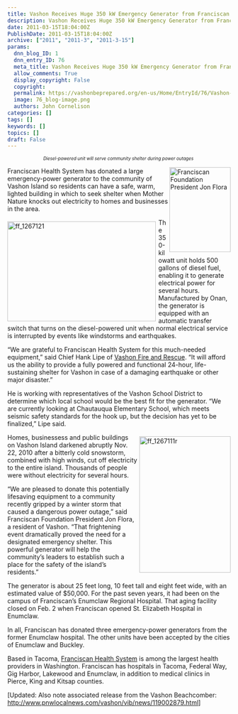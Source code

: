 ```yaml
---
title: Vashon Receives Huge 350 kW Emergency Generator from Franciscan Health System
description: Vashon Receives Huge 350 kW Emergency Generator from Franciscan Health System
date: 2011-03-15T18:04:00Z
PublishDate: 2011-03-15T18:04:00Z
archive: ["2011", "2011-3", "2011-3-15"]
params:
  dnn_blog_ID: 1
  dnn_entry_ID: 76
  meta_title: Vashon Receives Huge 350 kW Emergency Generator from Franciscan Health System
  allow_comments: True
  display_copyright: False
  copyright:
  permalink: https://vashonbeprepared.org/en-us/Home/EntryId/76/Vashon-Receives-Huge-350-kW-Emergency-Generator-from-Franciscan-Health-System
  image: 76_blog-image.png
  authors: John Cornelison
categories: []
tags: []
keywords: []
topics: []
draft: False
---
```


<p align="center"><em><font size="1">Diesel-powered unit will serve community shelter during power outages&#160; </font></em></p>  <p><a href="./images/76/f38225d6e452_7C33-Franciscan_Foundation_President_Jon_Flora_6.gif"><img style="background-image: none; border-right-width: 0px; padding-left: 0px; padding-right: 0px; display: inline; float: right; border-top-width: 0px; border-bottom-width: 0px; border-left-width: 0px; padding-top: 0px" title="Franciscan Foundation President Jon Flora" border="0" alt="Franciscan Foundation President Jon Flora" align="right" src="./images/76/f38225d6e452_7C33-Franciscan_Foundation_President_Jon_Flora_thumb_2.gif" width="138" height="191" /></a>Franciscan Health System has donated a large emergency-power generator to the community of Vashon Island so residents can have a safe, warm, lighted building in which to seek shelter when Mother Nature knocks out electricity to homes and businesses in the area.</p>  <p><a href="./images/76/f38225d6e452_7C33-ff_1267121_2.jpg"><img style="background-image: none; border-right-width: 0px; margin: 6px 6px 6px 0px; padding-left: 0px; padding-right: 0px; display: inline; float: left; border-top-width: 0px; border-bottom-width: 0px; border-left-width: 0px; padding-top: 0px" title="ff_1267121" border="0" alt="ff_1267121" align="left" src="./images/76/f38225d6e452_7C33-ff_1267121_thumb.jpg" width="335" height="225" /></a>The 350-kilowatt unit holds 500 gallons of diesel fuel, enabling it to generate electrical power for several hours. Manufactured by Onan, the generator is equipped with an automatic transfer switch that turns on the diesel-powered unit when normal electrical service is interrupted by events like windstorms and earthquakes.</p>  <p>“We are grateful to Franciscan Health System for this much-needed equipment,” said Chief Hank Lipe of <a href="http://vifr.org" target="_blank">Vashon Fire and Rescue</a>. “It will afford us the ability to provide a fully powered and functional 24-hour, life-sustaining shelter for Vashon in case of a damaging earthquake or other major disaster.”</p>  <p>He is working with representatives of the Vashon School District to determine which local school would be the best fit for the generator. “We are currently looking at Chautauqua Elementary School, which meets seismic safety standards for the hook up, but the decision has yet to be finalized,” Lipe said.</p>  <p>Homes, businesses<a href="./images/76/f38225d6e452_7C33-ff_1267111r_2.jpg"><img style="background-image: none; border-right-width: 0px; margin: 6px 0px 0px 5px; padding-left: 0px; padding-right: 0px; display: inline; float: right; border-top-width: 0px; border-bottom-width: 0px; border-left-width: 0px; padding-top: 0px" title="ff_1267111r" border="0" alt="ff_1267111r" align="right" src="./images/76/f38225d6e452_7C33-ff_1267111r_thumb.jpg" width="206" height="307" /></a>s and public buildings on Vashon Island darkened abruptly Nov. 22, 2010 after a bitterly cold snowstorm, combined with high winds, cut off electricity to the entire island. Thousands of people were without electricity for several hours.</p>  <p>“We are pleased to donate this potentially lifesaving equipment to a community recently gripped by a winter storm that caused a dangerous power outage,” said Franciscan Foundation President Jon Flora, a resident of Vashon. “That frightening event dramatically proved the need for a designated emergency shelter. This powerful generator will help the community’s leaders to establish such a place for the safety of the island’s residents.” </p>  <p>The generator is about 25 feet long, 10 feet tall and eight feet wide, with an estimated value of $50,000. For the past seven years, it had been on the campus of Franciscan’s Enumclaw Regional Hospital. That aging facility closed on Feb. 2 when Franciscan opened St. Elizabeth Hospital in Enumclaw.</p>  <p>In all, Franciscan has donated three emergency-power generators from the former Enumclaw hospital. The other units have been accepted by the cities of Enumclaw and Buckley.</p>  <p>Based in Tacoma, <a href="http://fhshealth.org" target="_blank">Franciscan Health System</a> is among the largest health providers in Washington. Franciscan has hospitals in Tacoma, Federal Way, Gig Harbor, Lakewood and Enumclaw, in addition to medical clinics in Pierce, King and Kitsap counties. </p>  <p>[Updated: Also note associated release from the Vashon Beachcomber: <a title="http://www.pnwlocalnews.com/vashon/vib/news/119002879.html" href="http://www.pnwlocalnews.com/vashon/vib/news/119002879.html">http://www.pnwlocalnews.com/vashon/vib/news/119002879.html</a>]</p>
